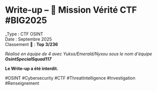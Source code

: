 # Write-up – 🏦​ Mission Vérité CTF #BIG2025

_Type : CTF OSINT  
Date : Septembre 2025  
Classement 🥉 : **Top 3/236**

_Réalisé en équipe de 4 avec Yukss/Emerald/Nyxou sous le nom d'équipe **OsintSpecialSquad117**_

**Le Write-up a été interdit.**

<!-- Hashtags pour référencement -->
#OSINT #Cybersecurity #CTF #ThreatIntelligence #Investigation #Renseignement
